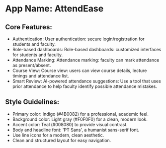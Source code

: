 # **App Name**: AttendEase

## Core Features:

- Authentication: User authentication: secure login/registration for students and faculty.
- Role-based dashboards: Role-based dashboards: customized interfaces for students and faculty.
- Attendance Marking: Attendance marking: faculty can mark attendance as present/absent.
- Course View: Course view: users can view course details, lecture timings and attendance list.
- Smart Review: AI-powered attendance suggestions: Use a tool that uses prior attendance to help faculty identify possible attendance mistakes.

## Style Guidelines:

- Primary color: Indigo (#4B0082) for a professional, academic feel.
- Background color: Light gray (#F0F0F0) for a clean, modern look.
- Accent color: Teal (#008080) to provide visual contrast.
- Body and headline font: 'PT Sans', a humanist sans-serif font.
- Use line icons for a modern, clean aesthetic.
- Clean and structured layout for easy navigation.